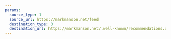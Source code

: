 ```yaml
---
params:
  source_type: 1
  source_url: https://markmanson.net/feed
  destination_type: 3
  destination_url: https://markmanson.net/.well-known/recommendations.opml
---
```

